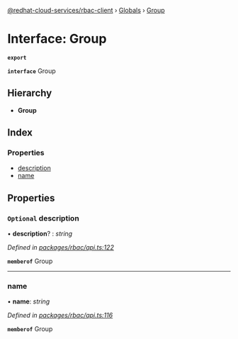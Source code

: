 [@redhat-cloud-services/rbac-client](../README.md) › [Globals](../globals.md) › [Group](group.md)

# Interface: Group

**`export`** 

**`interface`** Group

## Hierarchy

* **Group**

## Index

### Properties

* [description](group.md#optional-description)
* [name](group.md#name)

## Properties

### `Optional` description

• **description**? : *string*

*Defined in [packages/rbac/api.ts:122](https://github.com/Hyperkid123/javascript-clients/blob/master/packages/rbac/api.ts#L122)*

**`memberof`** Group

___

###  name

• **name**: *string*

*Defined in [packages/rbac/api.ts:116](https://github.com/Hyperkid123/javascript-clients/blob/master/packages/rbac/api.ts#L116)*

**`memberof`** Group
